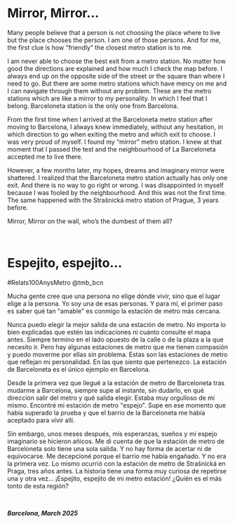 &nbsp;

# Mirror, Mirror…

Many people believe that a person is not choosing the place where to live but the place chooses the person. I am one of those persons. And for me, the first clue is how “friendly” the closest metro station is to me.

I am never able to choose the best exit from a metro station. No matter how good the directions are explained and how much I check the map before. I always end up on the opposite side of the street or the square than where I need to go. But there are some metro stations which have mercy on me and I can navigate through them without any problem. These are the metro stations which are like a mirror to my personality. In which I feel that I belong. Barceloneta station is the only one from Barcelona. 

From the first time when I arrived at the Barceloneta metro station after moving to Barcelona, I always knew immediately, without any hesitation, in which direction to go when exiting the metro and which exit to choose. I was very proud of myself. I found my “mirror” metro station. I knew at that moment that I passed the test and the neighbourhood of La Barceloneta accepted me to live there.

However, a few months later, my hopes, dreams and imaginary mirror were shattered. I realized that the Barceloneta metro station actually has only one exit. And there is no way to go right or wrong. I was disappointed in myself because I was fooled by the neighbourhood. And this was not the first time. The same happened with the Strašnická metro station of Prague, 3 years before. 

Mirror, Mirror on the wall, who’s the dumbest of them all?

&nbsp;

# Espejito, espejito…

#Relats100AnysMetro @tmb_bcn

Mucha gente cree que una persona no elige dónde vivir, sino que el lugar elige a la persona. Yo soy una de esas personas. Y para mí, el primer paso es saber qué tan "amable" es conmigo la estación de metro más cercana.

Nunca puedo elegir la mejor salida de una estación de metro. No importa lo bien explicadas que estén las indicaciones ni cuánto consulte el mapa antes. Siempre termino en el lado opuesto de la calle o de la plaza a la que necesito ir. Pero hay algunas estaciones de metro que me tienen compasión y puedo moverme por ellas sin problema. Estas son las estaciones de metro que reflejan mi personalidad. En las que siento que pertenezco. La estación de Barceloneta es el único ejemplo en Barcelona.

Desde la primera vez que llegué a la estación de metro de Barceloneta tras mudarme a Barcelona, ​​siempre supe al instante, sin dudarlo, en qué dirección salir del metro y qué salida elegir. Estaba muy orgulloso de mí mismo. Encontré mi estación de metro "espejo". Supe en ese momento que había superado la prueba y que el barrio de la Barceloneta me había aceptado para vivir allí.

Sin embargo, unos meses después, mis esperanzas, sueños y mi espejo imaginario se hicieron añicos. Me di cuenta de que la estación de metro de Barceloneta solo tiene una sola salida. Y no hay forma de acertar ni de equivocarse. Me decepcioné porque el barrio me había engañado. Y no era la primera vez. Lo mismo ocurrió con la estación de metro de Strašnická en Praga, tres años antes. La historia tiene una forma muy curiosa de repetirse una y otra vez…
¡Espejito, espejito de mi metro estación! ¿Quién es el más tonto de esta región?

&nbsp;

***Barcelona, March 2025*** 
